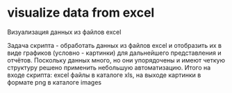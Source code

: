 # visualize data from excel
Визуализация данных из файлов excel

Задача скрипта - обработать данных из файлов excel и отобразить их в виде графиков (условно - картинки) для дальнейшего представления и отчётов.
Поскольку данных много, но они упорядочены и имеют четкую структуру решено применить небольшую автоматизацию.
Итого на входе скрипта: excel файлы в каталоге xls, на выходе картинки в формате png в каталоге images
